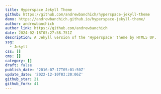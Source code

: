 ```yaml
---
title: Hyperspace Jekyll Theme
github: https://github.com/andrewbanchich/hyperspace-jekyll-theme
demo: https://andrewbanchich.github.io/hyperspace-jekyll-theme/
author: andrewbanchich
author_link: https://github.com/andrewbanchich
date: 2024-02-18T05:27:58.751Z
description: A Jekyll version of the 'Hyperspace' theme by HTML5 UP.
ssg:
  - Jekyll
css: []
cms: []
category: []
draft: false
publish_date: '2016-07-17T05:01:50Z'
update_date: '2022-12-10T03:20:06Z'
github_star: 21
github_fork: 41
---
```

